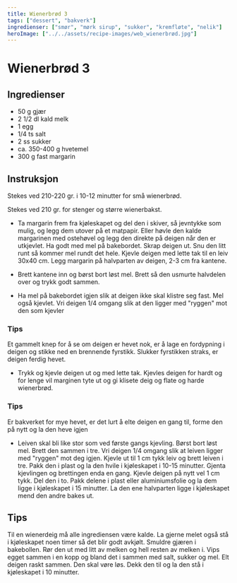 ```yaml
---
title: Wienerbrød 3
tags: ["dessert", "bakverk"]
ingredienser: ["smør", "mørk sirup", "sukker", "kremfløte", "nelik"]
heroImage: ["../../assets/recipe-images/web_wienerbrød.jpg"]
---
```


# Wienerbrød 3

## Ingredienser

- 50 g gjær
- 2 1/2 dl kald melk
- 1 egg
- 1/4 ts salt
- 2 ss sukker
- ca. 350-400 g hvetemel
- 300 g fast margarin

## Instruksjon

Stekes ved 210-220 gr. i 10-12 minutter for små wienerbrød.

Stekes ved 210 gr. for stenger og større wienerbakst.

- Ta margarin frem fra kjøleskapet og del den i skiver, så jevntykke som mulig, og legg dem utover på et matpapir. Eller høvle den kalde margarinen med ostehøvel og legg den direkte på deigen når den er utkjevlet. Ha godt med mel på bakebordet. Skrap deigen ut. Snu den litt runt så kommer mel rundt det hele. Kjevle deigen med lette tak til en leiv 30x40 cm. Legg margarin på halvparten av deigen, 2-3 cm fra kantene.

- Brett kantene inn og børst bort løst mel. Brett så den usmurte halvdelen over og trykk godt sammen.

- Ha mel på bakebordet igjen slik at deigen ikke skal klistre seg fast. Mel også kjevlet. Vri deigen 1/4 omgang slik at den ligger med "ryggen" mot den som kjevler

### Tips

Et gammelt knep for å se om deigen er hevet nok, er å lage en fordypning i deigen og stikke ned en brennende fyrstikk. Slukker fyrstikken straks, er deigen ferdig hevet.

- Trykk og kjevle deigen ut og med lette tak. Kjevles deigen for hardt og for lenge vil marginen tyte ut og gi klisete deig og flate og harde wienerbrød.

### Tips

Er bakverket for mye hevet, er det lurt å elte deigen en gang til, forme den på nytt og la den heve igjen

- Leiven skal bli like stor som ved første gangs kjevling. Børst bort løst mel. Brett den sammen i tre. Vri deigen 1/4 omgang slik at leiven ligger med "ryggen" mot deg igjen. Kjevle ut til 1 cm tykk leiv og brett leiven i tre. Pakk den i plast og la den hvile i kjøleskapet i 10-15 minutter. Gjenta kjevlingen og brettingen enda en gang. Kjevle deigen på nytt vel 1 cm tykk. Del den i to. Pakk delene i plast eller aluminiumsfolie og la dem ligge i kjøleskapet i 15 minutter. La den ene halvparten ligge i kjøleskapet mend den andre bakes ut.

## Tips

Til en wienerdeig må alle ingrediensen være kalde. La gjerne melet også stå i kjøleskapet noen timer så det blir godt avkjølt. Smuldre gjæren i bakebollen. Rør den ut med litt av melken og hell resten av melken i. Vips egget sammen i en kopp og bland det i sammen med salt, sukker og mel. Elt deigen raskt sammen. Den skal vøre løs. Dekk den til og la den stå i kjøleskapet i 10 minutter.
